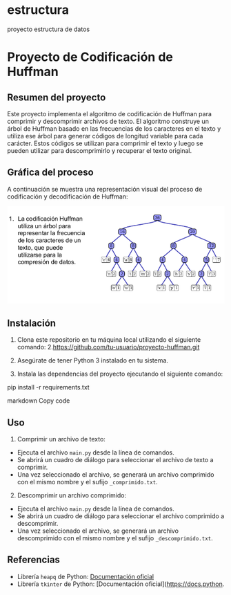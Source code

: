 # estructura
proyecto estructura de datos
# Proyecto de Codificación de Huffman

## Resumen del proyecto
Este proyecto implementa el algoritmo de codificación de Huffman para comprimir y descomprimir archivos de texto. El algoritmo construye un árbol de Huffman basado en las frecuencias de los caracteres en el texto y utiliza ese árbol para generar códigos de longitud variable para cada carácter. Estos códigos se utilizan para comprimir el texto y luego se pueden utilizar para descomprimirlo y recuperar el texto original.

## Gráfica del proceso
A continuación se muestra una representación visual del proceso de codificación y decodificación de Huffman:

![Gráfica del proceso de Codificación de Huffman](huffman_process.png)

## Instalación
1. Clona este repositorio en tu máquina local utilizando el siguiente comando:
2.https://github.com/tu-usuario/proyecto-huffman.git
2. Asegúrate de tener Python 3 instalado en tu sistema.

3. Instala las dependencias del proyecto ejecutando el siguiente comando:

pip install -r requirements.txt

markdown
Copy code

## Uso
1. Comprimir un archivo de texto:
- Ejecuta el archivo `main.py` desde la línea de comandos.
- Se abrirá un cuadro de diálogo para seleccionar el archivo de texto a comprimir.
- Una vez seleccionado el archivo, se generará un archivo comprimido con el mismo nombre y el sufijo `_comprimido.txt`.

2. Descomprimir un archivo comprimido:
- Ejecuta el archivo `main.py` desde la línea de comandos.
- Se abrirá un cuadro de diálogo para seleccionar el archivo comprimido a descomprimir.
- Una vez seleccionado el archivo, se generará un archivo descomprimido con el mismo nombre y el sufijo `_descomprimido.txt`.

## Referencias
- Librería `heapq` de Python: [Documentación oficial](https://docs.python.org/3/library/heapq.html)
- Librería `tkinter` de Python: [Documentación oficial](https://docs.python.
